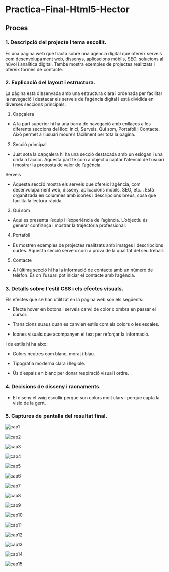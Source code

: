 # Practica-Final-Html5-Hector

## Proces

### 1. Descripció del projecte i tema escollit.
Es una pagina web que tracta sobre una agència digital que ofereix serveis com desenvolupament web, dissenys, aplicacions mòbils, SEO, solucions al núvol i analítica digital. També mostra exemples de projectes realitzats i ofereix formes de contacte.

### 2. Explicació del layout i estructura.
La pàgina està dissenyada amb una estructura clara i ordenada per facilitar la navegació i destacar els serveis de l’agència digital i està dividida en diverses seccions principals:

1. Capçalera
- A la part superior hi ha una barra de navegació amb enllaços a les diferents seccions del lloc: Inici, Serveis, Qui som, Portafoli i Contacte. Això permet a l’usuari moure’s fàcilment per tota la pàgina.

2. Secció principal 
- Just sota la capçalera hi ha una secció destacada amb un eslògan i una crida a l’acció. Aquesta part té com a objectiu captar l’atenció de l’usuari i mostrar la proposta de valor de l’agència.

Serveis
- Aquesta secció mostra els serveis que ofereix l’agència, com desenvolupament web, disseny, aplicacions mòbils, SEO, etc... Està organitzada en columnes amb icones i descripcions breus, cosa que facilita la lectura ràpida.

3. Qui som
- Aquí es presenta l’equip i l’experiència de l’agència. L’objectiu és generar confiança i mostrar la trajectòria professional.

4. Portafoli
- Es mostren exemples de projectes realitzats amb imatges i descripcions curtes. Aquesta secció serveix com a prova de la qualitat del seu treball.

5. Contacte
- A l’última secció hi ha la informació de contacte amb un número de telèfon. És on l’usuari pot iniciar el contacte amb l’agència.


### 3. Detalls sobre l'estil CSS i els efectes visuals.
Els efectes que se han utilitzat en la pagina web son els següents:

- Efecte hover en botons i serveis canvi de color o ombra en passar el cursor.

- Transicions suaus quan es canvien estils com els colors o les escales.

- Icones visuals que acompanyen el text per reforçar la informació.


I de estils hi ha aixo:

- Colors neutres com blanc, morat i blau.

- Tipografia moderna clara i llegible.

- Ús d’espais en blanc per donar respiració visual i ordre.

### 4. Decisions de disseny i raonaments.
- El diseny el vaig escollir perque son colors molt clars i perque capta la visio de la gent.

### 5. Captures de pantalla del resultat final.
![cap1](https://github.com/user-attachments/assets/486b089c-258c-48a0-b82a-8d221e29bee9)

![cap2](https://github.com/user-attachments/assets/d1d6a7fc-a5cc-47b1-b622-13819292df88)

![cap3](https://github.com/user-attachments/assets/0f76851b-5264-461c-9288-47c0df13f017)

![cap4](https://github.com/user-attachments/assets/a520dda7-beb5-4964-8f56-50431811734b)

![cap5](https://github.com/user-attachments/assets/d9d278b8-c489-4a33-8c20-c5ee15dbbd12)

![cap6](https://github.com/user-attachments/assets/4229d175-b783-4541-a98c-14994a159401)

![cap7](https://github.com/user-attachments/assets/0e2ab1ba-ff00-422d-993e-4ad0b72e440e)

![cap8](https://github.com/user-attachments/assets/9442a468-19ff-4d9a-a860-a6439274cfdc)

![cap9](https://github.com/user-attachments/assets/c1f11e25-9f5b-415c-8c4c-503f464e1567)

![cap10](https://github.com/user-attachments/assets/24156ec0-e2ed-433d-9a16-f5a193045e7d)

![cap11](https://github.com/user-attachments/assets/c6214c00-1629-4fb4-a24e-d35199adcee7)

![cap12](https://github.com/user-attachments/assets/5351f940-ccb0-46e8-8cb1-e0fee97e28f4)

![cap13](https://github.com/user-attachments/assets/2d5e928e-d0b8-4d4c-8a2a-6bdd9f6dfaf3)

![cap14](https://github.com/user-attachments/assets/9e5adf31-e1c6-4e66-882d-665b3ea23d0a)

![cap15](https://github.com/user-attachments/assets/89f818f7-a6ce-4b18-9579-cdfbe24da754)















